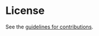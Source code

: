 # License

See the
[guidelines for contributions](https://github.com/ricktaylor/btpu/blob/main/CONTRIBUTING.md).
